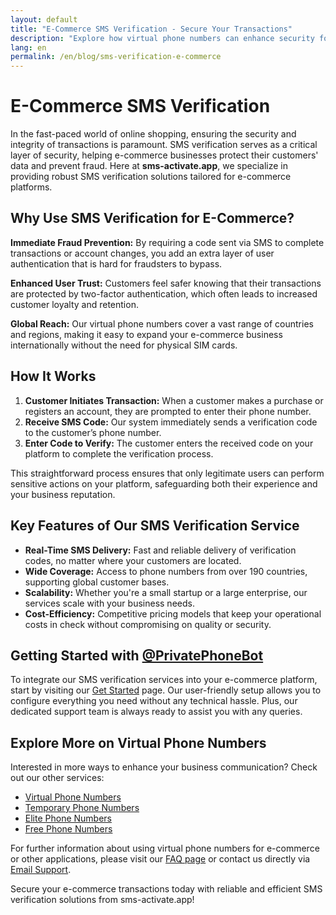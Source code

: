 ```yaml
---
layout: default
title: "E-Commerce SMS Verification - Secure Your Transactions"
description: "Explore how virtual phone numbers can enhance security for e-commerce platforms through reliable SMS verification services."
lang: en
permalink: /en/blog/sms-verification-e-commerce
---
```


# E-Commerce SMS Verification

In the fast-paced world of online shopping, ensuring the security and integrity of transactions is paramount. SMS verification serves as a critical layer of security, helping e-commerce businesses protect their customers' data and prevent fraud. Here at **sms-activate.app**, we specialize in providing robust SMS verification solutions tailored for e-commerce platforms.

## Why Use SMS Verification for E-Commerce?

**Immediate Fraud Prevention:** By requiring a code sent via SMS to complete transactions or account changes, you add an extra layer of user authentication that is hard for fraudsters to bypass.

**Enhanced User Trust:** Customers feel safer knowing that their transactions are protected by two-factor authentication, which often leads to increased customer loyalty and retention.

**Global Reach:** Our virtual phone numbers cover a vast range of countries and regions, making it easy to expand your e-commerce business internationally without the need for physical SIM cards.

## How It Works

1. **Customer Initiates Transaction:** When a customer makes a purchase or registers an account, they are prompted to enter their phone number.
2. **Receive SMS Code:** Our system immediately sends a verification code to the customer’s phone number.
3. **Enter Code to Verify:** The customer enters the received code on your platform to complete the verification process.

This straightforward process ensures that only legitimate users can perform sensitive actions on your platform, safeguarding both their experience and your business reputation.

## Key Features of Our SMS Verification Service

- **Real-Time SMS Delivery:** Fast and reliable delivery of verification codes, no matter where your customers are located.
- **Wide Coverage:** Access to phone numbers from over 190 countries, supporting global customer bases.
- **Scalability:** Whether you're a small startup or a large enterprise, our services scale with your business needs.
- **Cost-Efficiency:** Competitive pricing models that keep your operational costs in check without compromising on quality or security.

## Getting Started with [@PrivatePhoneBot](https://t.me/PrivatePhoneBot)

To integrate our SMS verification services into your e-commerce platform, start by visiting our [Get Started](https://sms-activate.app/get-started) page. Our user-friendly setup allows you to configure everything you need without any technical hassle. Plus, our dedicated support team is always ready to assist you with any queries.

## Explore More on Virtual Phone Numbers

Interested in more ways to enhance your business communication? Check out our other services:

- [Virtual Phone Numbers](/virtual-phone-numbers)
- [Temporary Phone Numbers](/temporary-phone-numbers)
- [Elite Phone Numbers](/elite-phone-numbers)
- [Free Phone Numbers](/free-phone-numbers)

For further information about using virtual phone numbers for e-commerce or other applications, please visit our [FAQ page](/faq) or contact us directly via [Email Support](mailto:support@sms-activate.app).

Secure your e-commerce transactions today with reliable and efficient SMS verification solutions from sms-activate.app!